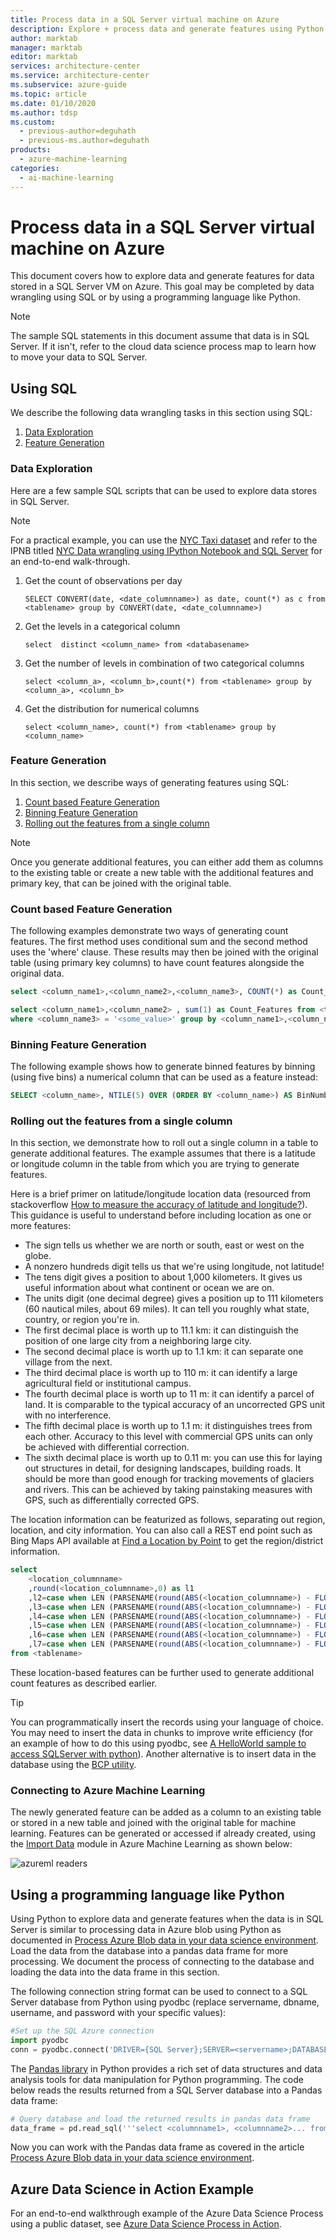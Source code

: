 ```yaml
---
title: Process data in a SQL Server virtual machine on Azure
description: Explore + process data and generate features using Python or SQL in a SQL Server virtual machine on Azure.
author: marktab
manager: marktab
editor: marktab
services: architecture-center
ms.service: architecture-center
ms.subservice: azure-guide
ms.topic: article
ms.date: 01/10/2020
ms.author: tdsp
ms.custom:
  - previous-author=deguhath
  - previous-ms.author=deguhath
products:
  - azure-machine-learning
categories:
  - ai-machine-learning
---
```

# Process data in a SQL Server virtual machine on Azure

This document covers how to explore data and generate features for data stored in a SQL Server VM on Azure. This goal may be completed by data wrangling using SQL or by using a programming language like Python.

> [!NOTE]
> The sample SQL statements in this document assume that data is in SQL Server. If it isn't, refer to the cloud data science process map to learn how to move your data to SQL Server.
>
>

## <a name="SQL"></a>Using SQL

We describe the following data wrangling tasks in this section using SQL:

1. [Data Exploration](#sql-dataexploration)
2. [Feature Generation](#sql-featuregen)

### <a name="sql-dataexploration"></a>Data Exploration

Here are a few sample SQL scripts that can be used to explore data stores in SQL Server.

> [!NOTE]
> For a practical example, you can use the [NYC Taxi dataset](https://www.andresmh.com/nyctaxitrips/) and refer to the IPNB titled [NYC Data wrangling using IPython Notebook and SQL Server](https://github.com/Azure/Azure-MachineLearning-DataScience/blob/master/Misc/DataScienceProcess/iPythonNotebooks/machine-Learning-data-science-process-sql-walkthrough.ipynb) for an end-to-end walk-through.
>
>

1. Get the count of observations per day

    `SELECT CONVERT(date, <date_columnname>) as date, count(*) as c from <tablename> group by CONVERT(date, <date_columnname>)`
2. Get the levels in a categorical column

    `select  distinct <column_name> from <databasename>`
3. Get the number of levels in combination of two categorical columns

    `select <column_a>, <column_b>,count(*) from <tablename> group by <column_a>, <column_b>`
4. Get the distribution for numerical columns

    `select <column_name>, count(*) from <tablename> group by <column_name>`

### <a name="sql-featuregen"></a>Feature Generation

In this section, we describe ways of generating features using SQL:

1. [Count based Feature Generation](#sql-countfeature)
2. [Binning Feature Generation](#sql-binningfeature)
3. [Rolling out the features from a single column](#sql-featurerollout)

> [!NOTE]
> Once you generate additional features, you can either add them as columns to the existing table or create a new table with the additional features and primary key, that can be joined with the original table.
>
>

### <a name="sql-countfeature"></a>Count based Feature Generation

The following examples demonstrate two ways of generating count features. The first method uses conditional sum and the second method uses the 'where' clause. These results may then be joined with the original table (using primary key columns) to have count features alongside the original data.

```sql
select <column_name1>,<column_name2>,<column_name3>, COUNT(*) as Count_Features from <tablename> group by <column_name1>,<column_name2>,<column_name3>

select <column_name1>,<column_name2> , sum(1) as Count_Features from <tablename> 
where <column_name3> = '<some_value>' group by <column_name1>,<column_name2> 
```

### <a name="sql-binningfeature"></a>Binning Feature Generation

The following example shows how to generate binned features by binning (using five bins) a numerical column that can be used as a feature instead:

```sql
SELECT <column_name>, NTILE(5) OVER (ORDER BY <column_name>) AS BinNumber from <tablename>
```

### <a name="sql-featurerollout"></a>Rolling out the features from a single column

In this section, we demonstrate how to roll out a single column in a table to generate additional features. The example assumes that there is a latitude or longitude column in the table from which you are trying to generate features.

Here is a brief primer on latitude/longitude location data (resourced from stackoverflow [How to measure the accuracy of latitude and longitude?](https://gis.stackexchange.com/questions/8650/how-to-measure-the-accuracy-of-latitude-and-longitude)). This guidance is useful to understand before including location as one or more features:

* The sign tells us whether we are north or south, east or west on the globe.
* A nonzero hundreds digit tells us that we're using longitude, not latitude!
* The tens digit gives a position to about 1,000 kilometers. It gives us useful information about what continent or ocean we are on.
* The units digit (one decimal degree) gives a position up to 111 kilometers (60 nautical miles, about 69 miles). It can tell you roughly what state, country, or region you're in.
* The first decimal place is worth up to 11.1 km: it can distinguish the position of one large city from a neighboring large city.
* The second decimal place is worth up to 1.1 km: it can separate one village from the next.
* The third decimal place is worth up to 110 m: it can identify a large agricultural field or institutional campus.
* The fourth decimal place is worth up to 11 m: it can identify a parcel of land. It is comparable to the typical accuracy of an uncorrected GPS unit with no interference.
* The fifth decimal place is worth up to 1.1 m: it distinguishes trees from each other. Accuracy to this level with commercial GPS units can only be achieved with differential correction.
* The sixth decimal place is worth up to 0.11 m: you can use this for laying out structures in detail, for designing landscapes, building roads. It should be more than good enough for tracking movements of glaciers and rivers. This can be achieved by taking painstaking measures with GPS, such as differentially corrected GPS.

The location information can be featurized as follows, separating out region, location, and city information. You can also call a REST end point such as Bing Maps API available at [Find a Location by Point](/bingmaps/rest-services/locations/find-a-location-by-point) to get the region/district information.

```sql
select 
    <location_columnname>
    ,round(<location_columnname>,0) as l1        
    ,l2=case when LEN (PARSENAME(round(ABS(<location_columnname>) - FLOOR(ABS(<location_columnname>)),6),1)) >= 1 then substring(PARSENAME(round(ABS(<location_columnname>) - FLOOR(ABS(<location_columnname>)),6),1),1,1) else '0' end     
    ,l3=case when LEN (PARSENAME(round(ABS(<location_columnname>) - FLOOR(ABS(<location_columnname>)),6),1)) >= 2 then substring(PARSENAME(round(ABS(<location_columnname>) - FLOOR(ABS(<location_columnname>)),6),1),2,1) else '0' end     
    ,l4=case when LEN (PARSENAME(round(ABS(<location_columnname>) - FLOOR(ABS(<location_columnname>)),6),1)) >= 3 then substring(PARSENAME(round(ABS(<location_columnname>) - FLOOR(ABS(<location_columnname>)),6),1),3,1) else '0' end     
    ,l5=case when LEN (PARSENAME(round(ABS(<location_columnname>) - FLOOR(ABS(<location_columnname>)),6),1)) >= 4 then substring(PARSENAME(round(ABS(<location_columnname>) - FLOOR(ABS(<location_columnname>)),6),1),4,1) else '0' end     
    ,l6=case when LEN (PARSENAME(round(ABS(<location_columnname>) - FLOOR(ABS(<location_columnname>)),6),1)) >= 5 then substring(PARSENAME(round(ABS(<location_columnname>) - FLOOR(ABS(<location_columnname>)),6),1),5,1) else '0' end     
    ,l7=case when LEN (PARSENAME(round(ABS(<location_columnname>) - FLOOR(ABS(<location_columnname>)),6),1)) >= 6 then substring(PARSENAME(round(ABS(<location_columnname>) - FLOOR(ABS(<location_columnname>)),6),1),6,1) else '0' end     
from <tablename>
```

These location-based features can be further used to generate additional count features as described earlier.

> [!TIP]
> You can programmatically insert the records using your language of choice. You may need to insert the data in chunks to improve write efficiency (for an example of how to do this using pyodbc, see [A HelloWorld sample to access SQLServer with python](https://code.google.com/p/pypyodbc/wiki/A_HelloWorld_sample_to_access_mssql_with_python)).
> Another alternative is to insert data in the database using the [BCP utility](/sql/tools/bcp-utility).
>
>

### <a name="sql-aml"></a>Connecting to Azure Machine Learning

The newly generated feature can be added as a column to an existing table or stored in a new table and joined with the original table for machine learning. Features can be generated or accessed if already created, using the [Import Data][import-data] module in Azure Machine Learning as shown below:

![azureml readers][1]

## <a name="python"></a>Using a programming language like Python

Using Python to explore data and generate features when the data is in SQL Server is similar to processing data in Azure blob using Python as documented in [Process Azure Blob data in your data science environment](data-blob.md). Load the data from the database into a pandas data frame for more processing. We document the process of connecting to the database and loading the data into the data frame in this section.

The following connection string format can be used to connect to a SQL Server database from Python using pyodbc (replace servername, dbname, username, and password with your specific values):

```python
#Set up the SQL Azure connection
import pyodbc    
conn = pyodbc.connect('DRIVER={SQL Server};SERVER=<servername>;DATABASE=<dbname>;UID=<username>;PWD=<password>')
```

The [Pandas library](https://pandas.pydata.org/) in Python provides a rich set of data structures and data analysis tools for data manipulation for Python programming. The code below reads the results returned from a SQL Server database into a Pandas data frame:

```python
# Query database and load the returned results in pandas data frame
data_frame = pd.read_sql('''select <columnname1>, <columnname2>... from <tablename>''', conn)
```

Now you can work with the Pandas data frame as covered in the article [Process Azure Blob data in your data science environment](data-blob.md).

## Azure Data Science in Action Example

For an end-to-end walkthrough example of the Azure Data Science Process using a public dataset, see [Azure Data Science Process in Action](/azure/architecture/data-science-process/overview).

[1]: ./media/sql-server-virtual-machine/reader-db-featurized-input.png

<!-- Module References -->
[import-data]: /azure/machine-learning/studio-module-reference/import-data